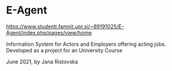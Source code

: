 # E-Agent

https://www.studenti.famnit.upr.si/~89191025/E-Agent/index.php/pages/view/home

Information System for Actors and Employers offering acting jobs.
Developed as a project for an University Course

June 2021, by Jana Ristovska
